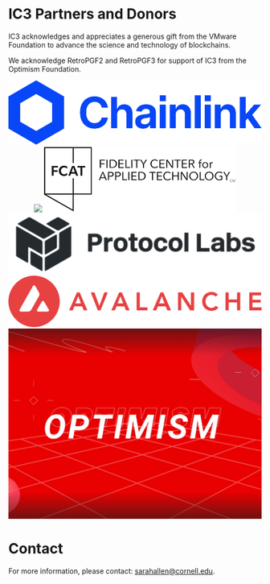 # IC3 Partners and Donors

IC3 acknowledges and appreciates a generous gift from the VMware
Foundation to advance the science and technology of blockchains. <br>

We acknowledge RetroPGF2 and RetroPGF3 for support of IC3 from the Optimism Foundation.

<div class="ui small images" align="center">
	<img class="ui image sponsor logo" id="chainlink" src="images/partners/chainlink.png">
	<img class="ui image sponsor logo" id="ethereum" src="images/partners/ethereum.png">
	<img class="ui image sponsor logo" id="fidelity fcat" src="images/partners/FCAT logo.png">
	<img class="ui image sponsor logo" id="protocollabs" src="images/partners/protocol-labs.png">
	<img class="ui image sponsor logo" id="avalabs" src="images/partners/Avalanche.png">
	<img class="ui image sponsor logo" id="optimism" src="images/partners/Optimism.jpg">
</div>



# Contact

For more information, please contact: [sarahallen@cornell.edu](mailto:sarahallen@cornell.edu).
